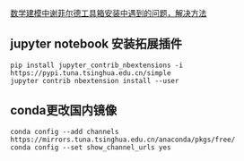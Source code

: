 [数学建模中谢菲尔德工具箱安装中遇到的问题，解决方法](https://blog.csdn.net/renwudao24/article/details/79521553)

## jupyter notebook 安装拓展插件
    pip install jupyter_contrib_nbextensions -i https://pypi.tuna.tsinghua.edu.cn/simple
    jupyter contrib nbextension install --user

## conda更改国内镜像
    conda config --add channels https://mirrors.tuna.tsinghua.edu.cn/anaconda/pkgs/free/
    conda config --set show_channel_urls yes

